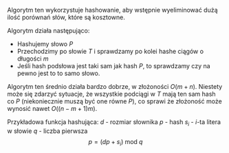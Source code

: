 Algorytm ten wykorzystuje hashowanie, aby wstępnie wyeliminować dużą ilość porównań słów, które są kosztowne.

Algorytm działa następująco:

- Hashujemy słowo $P$
- Przechodzimy po słowie $T$ i sprawdzamy po kolei hashe ciągów o długości $m$
- Jeśli hash podsłowa jest taki sam jak hash $P$, to sprawdzamy czy na pewno jest to to samo słowo.

Algorytm ten średnio działa bardzo dobrze, w złożoności $O(m+n)$. Niestety może się zdarzyć sytuacje, że wszystkie podciągi w $T$ mają ten sam hash co $P$ (niekoniecznie muszą być one równe $P$), co sprawi że złożoność może wynosić nawet $O((n-m+1)m)$.

Przykładowa funkcja hashująca:
$d$ - rozmiar słownika
$p$ - hash
$s_i$ - $i$-ta litera w słowie
$q$ - liczba pierwsza
$$
p = (dp+s_i)\;\mathrm{mod}\; q
$$
